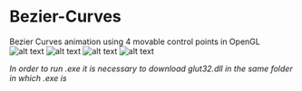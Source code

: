 # Bezier-Curves
Bezier Curves animation using 4 movable control points in OpenGL 
![alt text](https://github.com/lafifii/Bezier-Curves/blob/master/Bezier4.PNG)
![alt text](https://github.com/lafifii/Bezier-Curves/blob/master/Bezier1.PNG)
![alt text](https://github.com/lafifii/Bezier-Curves/blob/master/Bezier2.PNG)
![alt text](https://github.com/lafifii/Bezier-Curves/blob/master/Bezier3.PNG)

*In order to run .exe it is necessary to download glut32.dll in the same folder in which .exe is*

